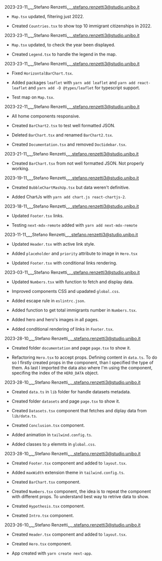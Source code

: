 2023-23-11␣␣Stefano Renzetti␣␣<stefano.renzetti3@studio.unibo.it>

* `Map.tsx` updated, filtering just 2022.

* Created `Countries.tsx` to show top 10 immigrant citizenships in 2022.

2023-23-11␣␣Stefano Renzetti␣␣<stefano.renzetti3@studio.unibo.it>

* `Map.tsx` updated, to check the year been displayed.

* Created `Legend.tsx` to handle the legend in the map.

2023-23-11␣␣Stefano Renzetti␣␣<stefano.renzetti3@studio.unibo.it>

* Fixed `HorizontalBarChart.tsx`.

* Added packages `leaflet` with `yarn add leaflet` and `yarn add react-leaflet`
    and `yarn add -D @types/leaflet` for typescript support.

* Test map on `Map.tsx`.

2023-22-11␣␣Stefano Renzetti␣␣<stefano.renzetti3@studio.unibo.it>

* All home components responsive.

* Created `BarChart2.tsx` to test well formatted JSON.

* Deleted `BarChart.tsx` and renamed `BarChart2.tsx`.

* Created `Documentation.tsx` and removed `DocSidebar.tsx`.

2023-21-11␣␣Stefano Renzetti␣␣<stefano.renzetti3@studio.unibo.it>

* Created `BarChart.tsx` from not well formatted JSON. Not properly working.

2023-19-11␣␣Stefano Renzetti␣␣<stefano.renzetti3@studio.unibo.it>

* Created `BubbleChartMashUp.tsx` but data weren't definitive.

* Added ChartJs with `yarn add chart.js react-chartjs-2`.

2023-18-11␣␣Stefano Renzetti␣␣<stefano.renzetti3@studio.unibo.it>

* Updated `Footer.tsx` links.

* Testing `next-mdx-remote` added with `yarn add next-mdx-remote`

2023-11-11␣␣Stefano Renzetti␣␣<stefano.renzetti3@studio.unibo.it>

* Updated `Header.tsx` with active link style.

* Added `placeholder` and `priority` attribute to image in `Hero.tsx`

* Updated `Footer.tsx` with conditional links rendering.

2023-03-11␣␣Stefano Renzetti␣␣<stefano.renzetti3@studio.unibo.it>

* Updated `Numbers.tsx` with function to fetch and display data.

* Improved components CSS and upadated `global.css`.

* Added escape rule in `eslintrc.json`.

* Added function to get total immigrants number in `Numbers.tsx`.

* Added hero and hero's images in all pages.

* Added conditional rendering of links in `Footer.tsx`.

2023-28-10␣␣Stefano Renzetti␣␣<stefano.renzetti3@studio.unibo.it>

* Created folder `documentation` and page `page.tsx` to show it.

* Refactoring `Hero.tsx` to accept props. Defining content in `data.ts`.
    To do so I firstly created props in the component, than I specified the type of them.
    As last I imported the data also where I'm using the component, specifing
    the index of the `HERO_DATA` object.

2023-28-10␣␣Stefano Renzetti␣␣<stefano.renzetti3@studio.unibo.it>

* Created `data.ts` in `lib` folder for handle datasets metadata.

* Created folder `datasets` and page `page.tsx` to show it.

* Created `Datasets.tsx` component that fetches and diplay data from `lib/data.ts`.

* Created `Conclusion.tsx` component.

* Added animation in `tailwind.config.ts`.

* Added classes to `p` elemnts in `global.css`.

2023-28-10␣␣Stefano Renzetti␣␣<stefano.renzetti3@studio.unibo.it>

* Created `Footer.tsx` component and added to `layout.tsx`.

* Added `maxWidth` extension theme in `tailwind.config.ts`.

* Created `BarChart.tsx` component.

* Created `Numbers.tsx` component, the idea is to repeat the component with
    different props. To understand best way to retrive data to show.

* Created `Hypothesis.tsx` component.

* Created `Intro.tsx` component.

2023-26-10␣␣Stefano Renzetti␣␣<stefano.renzetti3@studio.unibo.it>

* Created `Header.tsx` component and added to `layout.tsx`.

* Created `Hero.tsx` component.

* App created with `yarn create next-app`.